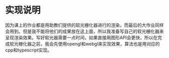 # 实现说明
因为课上的作业都是用助教们提供的软光栅化器进行的渲染，而最后的大作业同样会用到。但是我不能将他们的成果放在这上面，所以我准备写自己的软光栅化器来呈现渲染效果。写好软光器需要一点时间，如果直接用图形API会更快，所以在完成软光栅化器之前，我会先使用opengl和webgl来实现效果，算法也是用对应的cpp和typescript实现。
